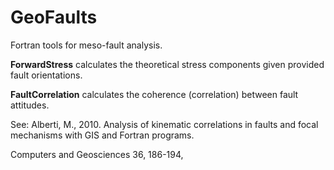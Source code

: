# GeoFaults

Fortran tools for meso-fault analysis.


**ForwardStress** calculates the theoretical stress components given provided fault orientations.

**FaultCorrelation** calculates the coherence (correlation) between fault attitudes.




See: Alberti, M., 2010. Analysis of kinematic correlations in faults and focal mechanisms with GIS and Fortran programs. 

Computers and Geosciences 36, 186-194,

